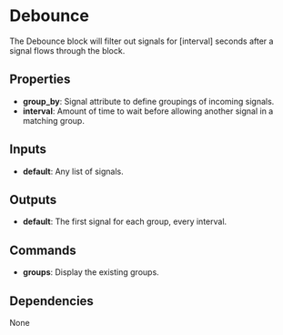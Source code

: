 Debounce
========
The Debounce block will filter out signals for [interval] seconds after a signal flows through the block.

Properties
----------
- **group_by**: Signal attribute to define groupings of incoming signals.
- **interval**: Amount of time to wait before allowing another signal in a matching group.

Inputs
------
- **default**: Any list of signals.

Outputs
-------
- **default**: The first signal for each group, every interval.

Commands
--------
- **groups**: Display the existing groups.

Dependencies
------------
None

